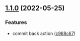 ## [1.1.0](https://github.com/b12k/sandbox-sematic-release-gh-action/compare/v1.0.0...v1.1.0) (2022-05-25)


### Features

* commit back action ([c988c67](https://github.com/b12k/sandbox-sematic-release-gh-action/commit/c988c678515a2bdd829a640ef15de8937203d144))
